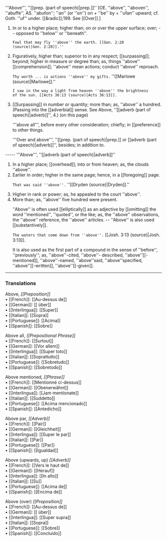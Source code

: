 '''Above''', ''[[prep. (part of speech)|prep.]]'' [OE. ''above'', ''aboven'', ''abuffe'', AS. ''abufon''; ''an'' (or ''on'') on + ''be'' by + ''ufan'' upward; cf. Goth. ''uf'' under. [[&radic]];199. See [[Over]].]

<ol>
<li>In or to a higher place; higher than; on or over the upper surface; over; -- opposed to ''below'' or ''beneath''.

<code>Fowl that may fly ''above'' the earth. [[Gen. 2:20 (source)|Gen. 2:20]].''</code>

<li> Figuratively, higher than; superior to in any respect; [[surpassing]]; beyond; higher in measure or degree than; as, things ''above'' [[comprehension]]; ''above'' mean actions; conduct ''above'' reproach.

<code>Thy worth ... is actions ''above'' my gifts.</code> ''[[Marlowe (source)|Marlowe]].''

<code>I saw in the way a light from heaven ''above'' the brightness of the sun. [[Acts 36:13 (source)|Acts 36:13]].</code>

<li> [[Surpassing]] in number or quantity; more than; as, ''above'' a hundred. (Passing into the [[adverbial]] sense. See Above, ''[[adverb (part of speech)|adverb]]'', 4.) (on this page)

'''above all''', before every other consideration; chiefly; in [[preference]] to other things.

'''Over and above''', ''[[prep. (part of speech)|prep.]] or [[adverb (part of speech)|adverb]]'', besides; in addition to.
</ol>
-----
'''Above''', ''[[adverb (part of speech)|adverb]]''

<ol>
<li>In a higher place; [[overhead]]; into or from heaven; as, the clouds ''above''.

<li> Earlier in order; higher in the same page; hence, in a [[foregoing]] page.

<code>That was said ''above''.</code> ''[[Dryden (source)|Dryden]].''

<li> Higher in rank or power; as, he appealed to the court ''above''.

<li> More than; as, ''above'' five hundred were present.

''Above'' is often used [[elliptically]] as an adjective by [[omitting]] the word ''mentioned'', ''quoted'', or the like; as, the ''above'' observations, the ''above'' reference, the ''above'' articles. -- ''Above'' is also used [[substantively]].

<code>The waters that come down from ''above''.</code> [[Josh. 3:13 (source)|Josh. 3:13]].

It is also used as the first part of a compound in the sense of ''before'', ''previously''; as, ''above''-cited, ''above''- described, ''above''[[-mentioned]], ''above''-named, ''above''said, ''above''specified, ''above''[[-written]], ''above''[[-given]].
</ol>

<HR> <P> <H3>Translations</H3>
Above, <i>[[Preposition]]</i>
<BR>• [[French]]: [[Au-dessus de]]
<BR>• [[German]]: [[ über]]
<BR>• [[Interlingua]]: [[Super]]
<BR>• [[Italian]]: [[Sopra]]
<BR>• [[Portuguese]]: [[Acima]]
<BR>• [[Spanish]]: [[Sobre]]
<BR> 

Above all, <i>[[Prepositional Phrase]]</i> 
<BR>• [[French]]: [[Surtout]]
<BR>• [[German]]: [[Vor allem]]
<BR>• [[Interlingua]]: [[Super toto]]
<BR>• [[Italian]]: [[Soprattutto]]
<BR>• [[Portuguese]]: [[Sobretudo]]
<BR>• [[Spanish]]: [[Sobretodo]]
<BR> 

Above mentioned, <i>[[Phrase]]</i> 
<BR>• [[French]]: [[Mentionné ci-dessus]]
<BR>• [[German]]: [[Obenerwähnt]]
<BR>• [[Interlingua]]: [[Jam mentionate]]
<BR>• [[Italian]]: [[Suddetto]]
<BR>• [[Portuguese]]: [[Acima mencionado]]
<BR>• [[Spanish]]: [[Antedicho]]
<BR> 

Above par, <i>[[Adverb]]</i> 
<BR>• [[French]]: [[Pair]]
<BR>• [[German]]: [[Gleichheit]]
<BR>• [[Interlingua]]: [[Super le par]]
<BR>• [[Italian]]: [[Par]]
<BR>• [[Portuguese]]: [[Par]]
<BR>• [[Spanish]]: [[Igualdad]]<BR> 

Above (upwards, up) <i>[[Adverb]]</i> 
<BR>• [[French]]: [[Vers le haut de]]
<BR>• [[German]]: [[Herauf]]
<BR>• [[Interlingua]]: [[In alto]]
<BR>• [[Italian]]: [[Su]]
<BR>• [[Portuguese]]: [[Acima de]]
<BR>• [[Spanish]]: [[Encima de]]
<BR> 

Above (over) <i>[[Preposition]]</i> 
<BR>• [[French]]: [[Au-dessus de]]
<BR>• [[German]]: [[ über]]
<BR>• [[Interlingua]]: [[Super supra]]
<BR>• [[Italian]]: [[Sopra]]
<BR>• [[Portuguese]]: [[Sobre]]
<BR>• [[Spanish]]: [[Concluído]]
<BR>